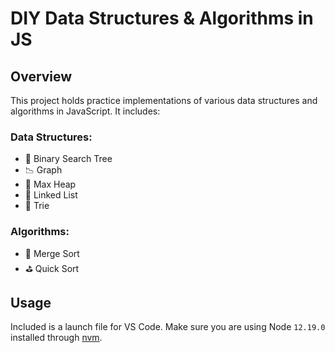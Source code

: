 # DIY Data Structures & Algorithms in JS

## Overview

This project holds practice implementations of various data structures and algorithms in JavaScript. It includes:

### Data Structures:
- 🌲 Binary Search Tree
- 📉 Graph
- 🔺 Max Heap
- 🔗 Linked List
- 📖 Trie

### Algorithms:
- 🤝 Merge Sort
- ⛳ Quick Sort

## Usage

Included is a launch file for VS Code. Make sure you are using Node `12.19.0` installed through [nvm](https://github.com/nvm-sh/nvm).